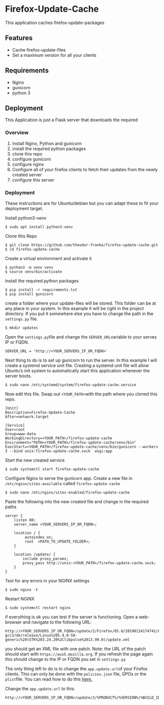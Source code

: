 # Firefox-Update-Cache

This application caches firefox-update-packages

## Features

* Cache firefox-update-files
* Set a maximum version for all your clients

## Requirements
+ Nginx 
+ gunicorn
+ python 3

## Deployment

This Application is just a Flask server that downloads the required 

### Overview
1. Install Nginx, Python and gunicorn
2. install the required python packages
3. clone this repo
4. configure gunicorn
5. configure nginx
6. Configure all of your firefox clients to fetch their updates from the newly created server
7. configure this server

### Deployment 
These instructions are for Ubuntu/debian but you can adapt these to fit your deployment target. 

Install python3-venv
```
$ sudo apt install python3-venv
```

Clone this Repo
```
$ git clone https://github.com/theodor-franke/firefox-update-cache.git
$ cd firefox-update-cache
```

Create a virtual environment and activate it
```
$ python3 -m venv venv
$ source venv/bin/activate
```

Install the required python packages
```
$ pip install -r requirements.txt
$ pip install gunicorn
```

create a folder where your update-files will be stored. This folder can be at any place in your system. In this example it will be right in the project directory. If you put it somewhere else you have to change the path in the ``settings.py`` file.
```
$ mkdir updates
```

Open the ``settings.py``file and change the ``SERVER_URL``variable to your serves IP or FQDN.

```
SERVER_URL = 'http://<YOUR_SERVERS_IP_OR_FQDN>'
```

Next thing to do is to set up gunicorn to run the server. In this example I will create a systemd service unit file. Creating a systemd unit file will allow Ubuntu’s init system to automatically start this application whenever the server boots.

```
$ sudo nano /etc/systemd/system/firefox-update-cache.service
```

Now edit this file. Swap out ``<YOUR_PATH>``with the path where you cloned this repo.

```
[Unit]
Description=Firefox-Update-Cache
After=network.target

[Service]
User=root
Group=www-data
WorkingDirectory=<YOUR_PATH>/firefox-update-cache
Environment="PATH=<YOUR_PATH>/firefox-update-cache/venv/bin"
ExecStart=<YOUR_PATH>/firefox-update-cache/venv/bin/gunicorn --workers 3 --bind unix:firefox-update-cache.sock  wsgi:app
```

Start the new created service

```
$ sudo systemctl start firefox-update-cache
```

Configure Nginx to serve the gunicorn app. Create a new file in ``/etc/nginx/sites-available`` called ``firefox-update-cache``

```
$ sudo nano /etc/nginx/sites-enabled/firefox-update-cache
```

Paste the following into the new created file and change in the required paths 

```
server {
    listen 80;
    server_name <YOUR_SERVERS_IP_OR_FQDN>;

    location / {
         autoindex on;
         root  <PATH_TO_UPDATE_FOLDER>;
    }
		
    location /update/ {
        include proxy_params;
        proxy_pass http://unix:<YOUR_PATH>/firefox-update-cache.sock;
    }
}
```

Test for any errors in your NGINX settings

```
$ sudo nginx -t
```

Restart NGINX

```
$ sudo systemctl restart nginx
```

if everything is ok you can test if the server is functioning. Open a web-browser and navigate to the following URL:

```
http://<YOUR_SERVERS_IP_OR_FQDN>/update/2/Firefox/65.0/20190124174741/Linux_x86_64-gcc3/de/release/Linux%205.4.0-58-generic%20(GTK%203.24.20%2Clibpulse%2013.99.0)/update.xml
```

you should get an XML file with one patch. Note: the URL of the patch should start with ``https://aus5.mozilla.org``. If you refresh the page again this should change to the IP or FQDN you set in ``settings.py``

The only thing left to do is to change the ``app.update.url``of your Firefox clients. This can only be done with the ``policies.json`` file, GPOs or the ``plist``file. You can read how to do this [here.](https://github.com/mozilla/policy-templates/blob/master/README.md)

Change the ``app.update.url`` to this:

```
http://<YOUR_SERVERS_IP_OR_FQDN>/update/2/%PRODUCT%/%VERSION%/%BUILD_ID%/%BUILD_TARGET%/%LOCALE%/%CHANNEL%/%OS_VERSION%/update.xml
```



